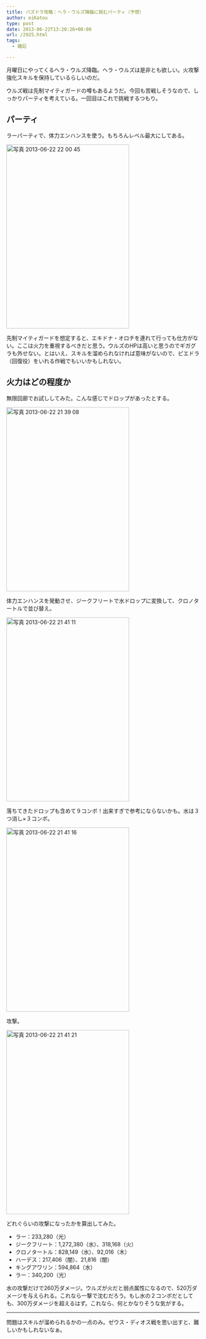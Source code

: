 ```yaml
---
title: パズドラ攻略：ヘラ・ウルズ降臨に挑むパーティ（予想）
author: eiKatou
type: post
date: 2013-06-22T13:20:26+00:00
url: /2925.html
tags:
  - 雑記

---
```

月曜日にやってくるヘラ・ウルズ降臨。ヘラ・ウルズは是非とも欲しい。火攻撃強化スキルを保持しているらしいのだ。

ウルズ戦は先制マイティガードの噂もあるようだ。今回も苦戦しそうなので、しっかりパーティを考えている。一回目はこれで挑戦するつもり。

## パーティ

ラーパーティで、体力エンハンスを使う。もちろんレベル最大にしてある。
  
[<img src="http://eikatou.net/blog/wp-content/uploads/2013/06/37016ad8b2b7bf3e6b64f14069ea8599.jpg" alt="写真 2013-06-22 22 00 45" width="320" height="480" class="alignnone size-full wp-image-2934" srcset="/uploads/2013/06/37016ad8b2b7bf3e6b64f14069ea8599.jpg 320w, /uploads/2013/06/37016ad8b2b7bf3e6b64f14069ea8599-200x300.jpg 200w" sizes="(max-width: 320px) 100vw, 320px" />][1]

先制マイティガードを想定すると、エキドナ・オロチを連れて行っても仕方がない。ここは火力を重視するべきだと思う。ウルズのHPは高いと思うのでギガグラも外せない。とはいえ、スキルを溜められなければ意味がないので、ピエドラ（回復役）をいれる作戦でもいいかもしれない。

<!--more-->

## 火力はどの程度か

無限回廊でお試ししてみた。こんな感じでドロップがあったとする。
  
[<img src="http://eikatou.net/blog/wp-content/uploads/2013/06/10e1c1057e995dc65ba9770dc3636757.jpg" alt="写真 2013-06-22 21 39 08" width="320" height="480" class="alignnone size-full wp-image-2929" srcset="/uploads/2013/06/10e1c1057e995dc65ba9770dc3636757.jpg 320w, /uploads/2013/06/10e1c1057e995dc65ba9770dc3636757-200x300.jpg 200w" sizes="(max-width: 320px) 100vw, 320px" />][2]

体力エンハンスを発動させ、ジークフリートで水ドロップに変換して、クロノタートルで並び替え。
  
[<img src="http://eikatou.net/blog/wp-content/uploads/2013/06/fe20066ca9dcb63aeae53c615484e508.jpg" alt="写真 2013-06-22 21 41 11" width="320" height="480" class="alignnone size-full wp-image-2930" srcset="/uploads/2013/06/fe20066ca9dcb63aeae53c615484e508.jpg 320w, /uploads/2013/06/fe20066ca9dcb63aeae53c615484e508-200x300.jpg 200w" sizes="(max-width: 320px) 100vw, 320px" />][3]

落ちてきたドロップも含めて９コンボ！出来すぎで参考にならないかも。水は３つ消し×３コンボ。
  
[<img src="http://eikatou.net/blog/wp-content/uploads/2013/06/d8b4331cf090edbbe304ce8ef6cd6d33.jpg" alt="写真 2013-06-22 21 41 16" width="320" height="480" class="alignnone size-full wp-image-2931" srcset="/uploads/2013/06/d8b4331cf090edbbe304ce8ef6cd6d33.jpg 320w, /uploads/2013/06/d8b4331cf090edbbe304ce8ef6cd6d33-200x300.jpg 200w" sizes="(max-width: 320px) 100vw, 320px" />][4]

攻撃。
  
[<img src="http://eikatou.net/blog/wp-content/uploads/2013/06/d826544b9e51bf9a378b259798e69101.jpg" alt="写真 2013-06-22 21 41 21" width="320" height="480" class="alignnone size-full wp-image-2928" srcset="/uploads/2013/06/d826544b9e51bf9a378b259798e69101.jpg 320w, /uploads/2013/06/d826544b9e51bf9a378b259798e69101-200x300.jpg 200w" sizes="(max-width: 320px) 100vw, 320px" />][5] 

どれぐらいの攻撃になったかを算出してみた。

  * ラー：233,280（光）
  * ジークフリート：1,272,380（水）、318,168（火）
  * クロノタートル：828,149（水）、92,016（木）
  * ハーデス：217,406（闇）、21,816（闇）
  * キングアワリン：594,864（水）
  * ラー：340,200（光）

水の攻撃だけで260万ダメージ。ウルズが火だと弱点属性になるので、520万ダメージを与えられる。これなら一撃で沈むだろう。もし水の２コンボだとしても、300万ダメージを超えるはず。これなら、何とかなりそうな気がする。 

* * *

問題はスキルが溜められるかの一点のみ。ゼウス・ディオス戦を思い出すと、難しいかもしれないなぁ。

 [1]: http://eikatou.net/blog/wp-content/uploads/2013/06/37016ad8b2b7bf3e6b64f14069ea8599.jpg
 [2]: http://eikatou.net/blog/wp-content/uploads/2013/06/10e1c1057e995dc65ba9770dc3636757.jpg
 [3]: http://eikatou.net/blog/wp-content/uploads/2013/06/fe20066ca9dcb63aeae53c615484e508.jpg
 [4]: http://eikatou.net/blog/wp-content/uploads/2013/06/d8b4331cf090edbbe304ce8ef6cd6d33.jpg
 [5]: http://eikatou.net/blog/wp-content/uploads/2013/06/d826544b9e51bf9a378b259798e69101.jpg
